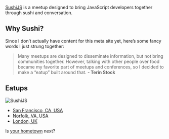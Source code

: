 [SushiJS](http://www.sushijs.org) is a meetup designed to bring JavaScript developers together through sushi and conversation.

## Why Sushi?

Since I don’t actually have content for this meta site yet, here’s some fancy words I just strung together:

> Many meetups are designed to disseminate information, but not bring communities together. However, talking with other people over food became my favorite part of meetups and conferences, so I decided to make a “eatup” built around that.
> **- Terin Stock**

## Eatups

![SushiJS](//www.gravatar.com/avatar/d32635f156e30c2f863ec95af93aef18?s=200)

* [San Francisco, CA, USA](/san-francisco-ca-usa)
* [Norfolk, VA, USA](/norfolk-va-usa)
* [London, UK](https://github.com/sushijs/london-uk)

Is [your hometown](https://github.com/sushijs/meta/issues/new) next?
